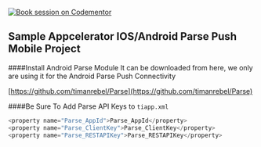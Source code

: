 [![Book session on Codementor](https://cdn.codementor.io/badges/book_session_github.svg)](https://www.codementor.io/aaronksaunders)

Sample Appcelerator IOS/Android Parse Push Mobile Project
--

####Install Android Parse Module
It can be downloaded from here, we only are using it for the Android Parse Push Connectivity

[https://github.com/timanrebel/Parse](https://github.com/timanrebel/Parse)

####Be Sure To Add Parse API Keys to `tiapp.xml`
```javascript
<property name="Parse_AppId">Parse_AppId</property>
<property name="Parse_ClientKey">Parse_ClientKey</property>
<property name="Parse_RESTAPIKey">Parse_RESTAPIKey</property>
```



